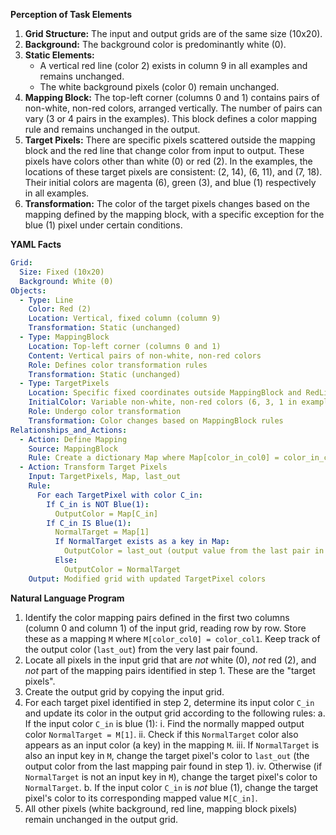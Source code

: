 **Perception of Task Elements**

1.  **Grid Structure:** The input and output grids are of the same size (10x20).
2.  **Background:** The background color is predominantly white (0).
3.  **Static Elements:**
    *   A vertical red line (color 2) exists in column 9 in all examples and remains unchanged.
    *   The white background pixels (color 0) remain unchanged.
4.  **Mapping Block:** The top-left corner (columns 0 and 1) contains pairs of non-white, non-red colors, arranged vertically. The number of pairs can vary (3 or 4 pairs in the examples). This block defines a color mapping rule and remains unchanged in the output.
5.  **Target Pixels:** There are specific pixels scattered outside the mapping block and the red line that change color from input to output. These pixels have colors other than white (0) or red (2). In the examples, the locations of these target pixels are consistent: (2, 14), (6, 11), and (7, 18). Their initial colors are magenta (6), green (3), and blue (1) respectively in all examples.
6.  **Transformation:** The color of the target pixels changes based on the mapping defined by the mapping block, with a specific exception for the blue (1) pixel under certain conditions.

**YAML Facts**


```yaml
Grid:
  Size: Fixed (10x20)
  Background: White (0)
Objects:
  - Type: Line
    Color: Red (2)
    Location: Vertical, fixed column (column 9)
    Transformation: Static (unchanged)
  - Type: MappingBlock
    Location: Top-left corner (columns 0 and 1)
    Content: Vertical pairs of non-white, non-red colors
    Role: Defines color transformation rules
    Transformation: Static (unchanged)
  - Type: TargetPixels
    Location: Specific fixed coordinates outside MappingBlock and RedLine ((2, 14), (6, 11), (7, 18) in examples)
    InitialColor: Variable non-white, non-red colors (6, 3, 1 in examples)
    Role: Undergo color transformation
    Transformation: Color changes based on MappingBlock rules
Relationships_and_Actions:
  - Action: Define Mapping
    Source: MappingBlock
    Rule: Create a dictionary Map where Map[color_in_col0] = color_in_col1 for each row in the block. Note the last pair defined (last_in, last_out).
  - Action: Transform Target Pixels
    Input: TargetPixels, Map, last_out
    Rule:
      For each TargetPixel with color C_in:
        If C_in is NOT Blue(1):
          OutputColor = Map[C_in]
        If C_in IS Blue(1):
          NormalTarget = Map[1]
          If NormalTarget exists as a key in Map:
            OutputColor = last_out (output value from the last pair in MappingBlock)
          Else:
            OutputColor = NormalTarget
    Output: Modified grid with updated TargetPixel colors
```


**Natural Language Program**

1.  Identify the color mapping pairs defined in the first two columns (column 0 and column 1) of the input grid, reading row by row. Store these as a mapping `M` where `M[color_col0] = color_col1`. Keep track of the output color (`last_out`) from the very last pair found.
2.  Locate all pixels in the input grid that are *not* white (0), *not* red (2), and *not* part of the mapping pairs identified in step 1. These are the "target pixels".
3.  Create the output grid by copying the input grid.
4.  For each target pixel identified in step 2, determine its input color `C_in` and update its color in the output grid according to the following rules:
    a.  If the input color `C_in` is blue (1):
        i.  Find the normally mapped output color `NormalTarget = M[1]`.
        ii. Check if this `NormalTarget` color also appears as an input color (a key) in the mapping `M`.
        iii. If `NormalTarget` is also an input key in `M`, change the target pixel's color to `last_out` (the output color from the last mapping pair found in step 1).
        iv. Otherwise (if `NormalTarget` is not an input key in `M`), change the target pixel's color to `NormalTarget`.
    b.  If the input color `C_in` is *not* blue (1), change the target pixel's color to its corresponding mapped value `M[C_in]`.
5.  All other pixels (white background, red line, mapping block pixels) remain unchanged in the output grid.